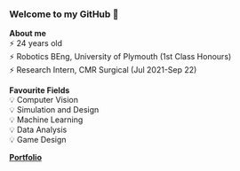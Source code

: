 ### Welcome to my GitHub 👋<br>
**About me** <br>
⚡ 24 years old <br>
⚡ Robotics BEng, University of Plymouth (1st Class Honours) <br>
⚡ Research Intern, CMR Surgical (Jul 2021-Sep 22)<br>

**Favourite Fields** <br>
💡 Computer Vision <br>
💡 Simulation and Design <br>
💡 Machine Learning <br>
💡 Data Analysis <br>
💡 Game Design <be>

[**Portfolio**](./Portfolio/) <br>
